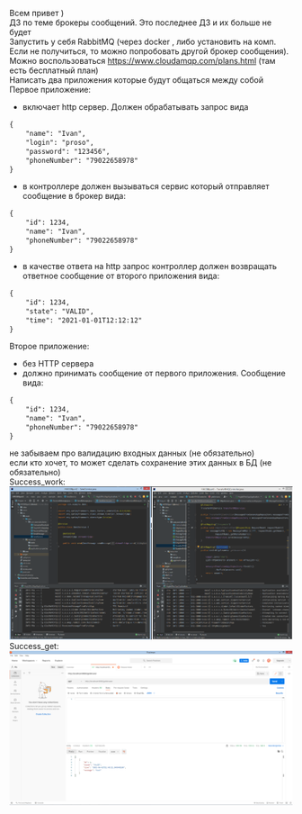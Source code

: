 Всем привет )   
ДЗ по теме брокеры сообщений. Это последнее ДЗ и их больше не будет   
Запустить у себя RabbitMQ (через docker , либо установить на комп. Если не получиться, то можно попробовать другой брокер сообщения). Можно воспользоваться https://www.cloudamqp.com/plans.html (там есть бесплатный план)   
Написать два приложения которые будут общаться между собой    
Первое приложение:   
- включает http сервер. Должен обрабатывать запрос вида   
```
{
    "name": "Ivan",
    "login": "proso",
    "password": "123456",
    "phoneNumber": "79022658978"
}
```   
- в контроллере должен вызываться сервис который отправляет сообщение в брокер вида:   
```
{
    "id": 1234,
    "name": "Ivan",
    "phoneNumber": "79022658978"
}
```   
- в качестве ответа на http запрос контроллер должен возвращать ответное сообщение от второго приложения вида:   
```
{
    "id": 1234,
    "state": "VALID",
    "time": "2021-01-01T12:12:12"
}
```   
Второе приложение:   
- без HTTP сервера   
- должно принимать сообщение от первого приложения. Сообщение вида:   
```
{
    "id": 1234,
    "name": "Ivan",
    "phoneNumber": "79022658978"
}
```   
не забываем про валидацию входных данных  (не обязательно)   
если кто хочет, то может сделать сохранение этих данных в БД (не обязательно)   
Success_work:   
![Success_work](https://github.com/JokeI777/EighthHomeWorkJSBFirstApp/blob/master/Success_work.png)
Success_get:
![Success_get](https://github.com/JokeI777/EighthHomeWorkJSBFirstApp/blob/master/Success_get.png)
